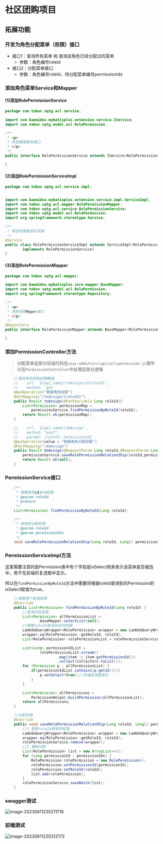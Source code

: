 # 社区团购项目
## 拓展功能
### 开发为角色分配菜单（权限）接口
- 接口1：查询所有菜单 和 查询该角色已经分配过的菜单
    - 参数：角色编号roleId
- 接口2：分配菜单接口
    - 参数：角色编号roleId，待分配菜单编号permissionIds

### 添加角色菜单Service和Mapper

#### (1)添加RolePermissionService

```java
package com.tobuv.sqtg.acl.service;

import com.baomidou.mybatisplus.extension.service.IService;
import com.tobuv.sqtg.model.acl.RolePermission;

/**
 * <p>
 * 角色權限服务接口
 * </p>
 */
public interface RolePermissionService extends IService<RolePermission> {

}
```

#### (2)添加RolePermissionServiceImpl

```java
package com.tobuv.sqtg.acl.service.impl;


import com.baomidou.mybatisplus.extension.service.impl.ServiceImpl;
import com.tobuv.sqtg.acl.mapper.RolePermissionMapper;
import com.tobuv.sqtg.acl.service.RolePermissionService;
import com.tobuv.sqtg.model.acl.RolePermission;
import org.springframework.stereotype.Service;

/**
 * 角色权限服务实现类
 */
@Service
public class RolePermissionServiceImpl extends ServiceImpl<RolePermissionMapper, RolePermission>
		implements RolePermissionService{
}
```

#### (3)添加RolePermissionMapper

```java
package com.tobuv.sqtg.acl.mapper;

import com.baomidou.mybatisplus.core.mapper.BaseMapper;
import com.tobuv.sqtg.model.acl.RolePermission;
import org.springframework.stereotype.Repository;

/**
 * <p>
 * 角色权限Mpper接口
 * </p>
 */
@Repository
public interface RolePermissionMapper extends BaseMapper<RolePermission> {

}
```

### 添加PermissionController方法

> 分配菜单这部分前端代码在`ssyx-admin\src\api\acl\permission.js`里所以在`PermissionController`中处理这部分逻辑

```java
    //更具角色获取权限数据
    //    url: `${api_name}/toAssign/${roleId}`,
    //    method: 'get'
    @ApiOperation("获取角色权限")
    @GetMapping("/toAssign/{roleId}")
    public Result toAssign(@PathVariable Long roleId){
        List<Permission> permissionMap = 
            permissionService.findPermissionByRoleId(roleId);
        return Result.ok(permissionMap);
    }

    //    url: `${api_name}/doAssign`,
    //    method: "post",
    //    params: {roleId, permissionId}
    @ApiOperation(value = "根据角色分配权限")
    @PostMapping("/doAssign")
    public Result doAssign(@RequestParam Long roleId,@RequestParam Long[] permissionId) {
        permissionService.saveRolePermissionRelationShip(roleId,permissionId);
        return Result.ok(null);
    }
```

### PermissionService接口

```java
    /**
     * 根据角色id查询权限
     * @param roleId
     * @return
     */
    List<Permission> findPermissionByRoleId(Long roleId);

    /**
     * 给角色分配权限
     * @param roleId
     * @param permissionIds
     */
    void saveRolePermissionRelationShip(Long roleId, Long[] permissionIds);
```

### PermissionServiceImpl方法

这里需要注意的是Permission类中有个字段是isSelect用来表示该菜单是否被选中，用于在前端的复选框中显示。

所以在`findPermissionByRoleId`方法中需要将根据roleId查询到的Permission的isSelect赋值为true。

```java
    //根据用户查询权限
    @Override
    public List<Permission> findPermissionByRoleId(Long roleId) {
        //查询所有权限
        List<Permission> allPermissionList =
                baseMapper.selectList(null);
        //根据roleId查询对应的权限
        LambdaQueryWrapper<RolePermission> wrapper = new LambdaQueryWrapper<>();
        wrapper.eq(RolePermission::getRoleId, roleId);
        List<RolePermission> rolePermissionList = rolePermissionService.list(wrapper);

        List<Long> permissionIdList =
                rolePermissionList.stream()
                        .map(item -> item.getPermissionId())
                        .collect(Collectors.toList());
        for (Permission p : allPermissionList) {
            if(permissionIdList.contains(p.getId())){
                p.setSelect(true);//前端复选框显示
            }
        }

        List<Permission> allPermissions = 
            PermissionHelper.buildPermission(allPermissionList);
        return allPermissions;
    }

    //分配权限
    @Override
    public void saveRolePermissionRelationShip(Long roleId, Long[] permissionIds) {
        //1 删除roleId原有的权限
        LambdaQueryWrapper<RolePermission> wrapper = new LambdaQueryWrapper<>();
        wrapper.eq(RolePermission::getRoleId, roleId);
        rolePermissionService.remove(wrapper);
        //2 重新分配
        List<RolePermission> list = new ArrayList<>();
        for (Long permissionId : permissionIds) {
            RolePermission rolePermission = new RolePermission();
            rolePermission.setPermissionId(permissionId);
            rolePermission.setRoleId(roleId);
            list.add(rolePermission);
        }
        rolePermissionService.saveBatch(list);
    }
```

### swagger测试

![image-20230611235211716](https://pic-typora-nb.oss-cn-hangzhou.aliyuncs.com/img/image-20230611235211716.png)

### 前端测试

![image-20230611235312172](C:\Users\chengsongren\AppData\Roaming\Typora\typora-user-images\image-20230611235312172.png)
